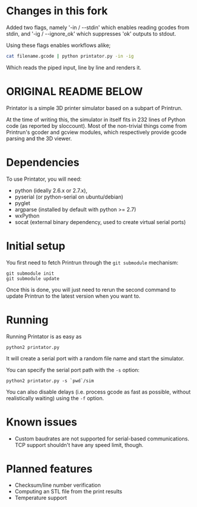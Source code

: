 # Changes in this fork

Added two flags, namely '-in / --stdin' which enables reading gcodes from
stdin, and '-ig / --ignore_ok' which suppresses 'ok' outputs to stdout.

Using these flags enables workflows alike;
```bash
cat filename.gcode | python printator.py -in -ig
```
Which reads the piped input, line by line and renders it.

# ORIGINAL README BELOW

Printator is a simple 3D printer simulator based on a subpart of Printrun.

At the time of writing this, the simulator in itself fits in 232 lines of
Python code (as reported by sloccount). Most of the non-trivial things come
from Printrun's gcoder and gcview modules, which respectively provide gcode
parsing and the 3D viewer.

# Dependencies

To use Printator, you will need:

  * python (ideally 2.6.x or 2.7.x),
  * pyserial (or python-serial on ubuntu/debian)
  * pyglet
  * argparse (installed by default with python >= 2.7)
  * wxPython
  * socat (external binary dependency, used to create virtual serial ports)

# Initial setup

You first need to fetch Printrun through the `git submodule` mechanism:

    git submodule init
    git submodule update

Once this is done, you will just need to rerun the second command to update
Printrun to the latest version when you want to.

# Running

Running Printator is as easy as

    python2 printator.py

It will create a serial port with a random file name and start the simulator.

You can specify the serial port path with the `-s` option:

    python2 printator.py -s `pwd`/sim

You can also disable delays (i.e. process gcode as fast as possible, without
realistically waiting) using the `-f` option.

# Known issues

- Custom baudrates are not supported for serial-based communications. TCP
  support shouldn't have any speed limit, though.

# Planned features

- Checksum/line number verification
- Computing an STL file from the print results
- Temperature support
